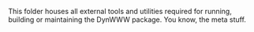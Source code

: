 This folder houses all external tools and utilities required for running, building or maintaining the DynWWW package. You know, the meta stuff.